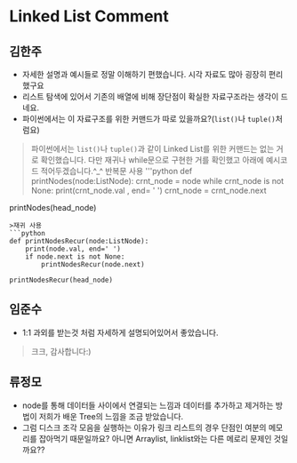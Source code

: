 # Linked List Comment

## 김한주
- 자세한 설명과 예시들로 정말 이해하기 편했습니다. 시각 자료도 많아 굉장히 편리했구요
- 리스트 탐색에 있어서 기존의 배열에 비해 장단점이 확실한 자료구조라는 생각이 드네요.
- 파이썬에서는 이 자료구조를 위한 커맨드가 따로 있을까요?(`list()`나 `tuple()`처럼요)
> 파이썬에서는 `list()`나 `tuple()`과 같이 Linked List를 위한 커맨드는 없는 거로 확인했습니다.
> 다만 재귀나 while문으로 구현한 거를 확인했고 아래에 예시코드 적어두겠습니다.^_^
>반복문 사용
'''python
def printNodes(node:ListNode):
    crnt_node = node
    while crnt_node is not None:
        print(crnt_node.val , end= ' ')
        crnt_node = crnt_node.next
        
printNodes(head_node)
```
>재귀 사용
```python
def printNodesRecur(node:ListNode):
    print(node.val, end=' ')
    if node.next is not None:
        printNodesRecur(node.next)
        
printNodesRecur(head_node)
```

## 임준수 
- 1:1 과외를 받는것 처럼 자세하게 설명되어있어서 좋았습니다.
> 크크, 감사합니다:)

## 류정모
- node를 통해 데이터들 사이에서 연결되는 느낌과 데이터를 추가하고 제거하는 방법이 저희가 배운 Tree의 느낌을 조금 받았습니다.
- 그럼 디스크 조각 모음을 실행하는 이유가 링크 리스트의 경우 단점인 여분의 메모리를 잡아먹기 때문일까요? 아니면 Arraylist, linklist와는 다른 메로리 문제인 것일까요??
